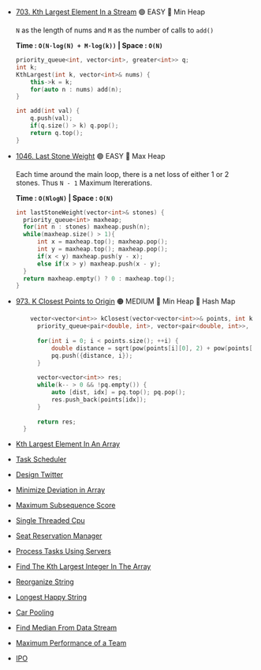 - [703. Kth Largest Element In a Stream](https://leetcode.com/problems/kth-largest-element-in-a-stream/) 🟢 EASY 🔵 Min Heap

  ```N``` as the length of nums and ```M``` as the number of calls to ```add()```

  **Time : ```O(N⋅log⁡(N) + M⋅log⁡(k))``` | Space : ```O(N)```**
  ```cpp
  priority_queue<int, vector<int>, greater<int>> q;
  int k;
  KthLargest(int k, vector<int>& nums) {
      this->k = k;
      for(auto n : nums) add(n);
  }
  
  int add(int val) {
      q.push(val);
      if(q.size() > k) q.pop();
      return q.top();
  }
  ```
- [1046. Last Stone Weight](https://leetcode.com/problems/last-stone-weight/) 🟢 EASY 🔵 Max Heap

  Each time around the main loop, there is a net loss of either 1 or 2 stones. Thus ```N - 1``` Maximum Itererations. 

  **Time : ```O(NlogN)``` | Space : ```O(N)```**
  ```cpp
  int lastStoneWeight(vector<int>& stones) {
    priority_queue<int> maxheap;
    for(int n : stones) maxheap.push(n);
    while(maxheap.size() > 1){
        int x = maxheap.top(); maxheap.pop();
        int y = maxheap.top(); maxheap.pop();
        if(x < y) maxheap.push(y - x);
        else if(x > y) maxheap.push(x - y);
    }
    return maxheap.empty() ? 0 : maxheap.top();
  }
  ```
- [973. K Closest Points to Origin](https://leetcode.com/problems/k-closest-points-to-origin/) 🟠 MEDIUM 🔵 Min Heap 🔵 Hash Map
  ```cpp
      vector<vector<int>> kClosest(vector<vector<int>>& points, int k) {
        priority_queue<pair<double, int>, vector<pair<double, int>>, greater<pair<double, int>>> pq;
        
        for(int i = 0; i < points.size(); ++i) {
            double distance = sqrt(pow(points[i][0], 2) + pow(points[i][1], 2));
            pq.push({distance, i});
        }
        
        vector<vector<int>> res;
        while(k-- > 0 && !pq.empty()) {
            auto [dist, idx] = pq.top(); pq.pop();
            res.push_back(points[idx]);
        }
        
        return res;
    }
  ```
- [Kth Largest Element In An Array](https://leetcode.com/problems/kth-largest-element-in-an-array/)
- [Task Scheduler](https://leetcode.com/problems/task-scheduler/)
- [Design Twitter](https://leetcode.com/problems/design-twitter/)
- [Minimize Deviation in Array](https://leetcode.com/problems/minimize-deviation-in-array/)
- [Maximum Subsequence Score](https://leetcode.com/problems/maximum-subsequence-score/)
- [Single Threaded Cpu](https://leetcode.com/problems/single-threaded-cpu/)
- [Seat Reservation Manager](https://leetcode.com/problems/seat-reservation-manager/)
- [Process Tasks Using Servers](https://leetcode.com/problems/process-tasks-using-servers/)
- [Find The Kth Largest Integer In The Array](https://leetcode.com/problems/find-the-kth-largest-integer-in-the-array/)
- [Reorganize String](https://leetcode.com/problems/reorganize-string/)
- [Longest Happy String](https://leetcode.com/problems/longest-happy-string/)
- [Car Pooling](https://leetcode.com/problems/car-pooling/)
- [Find Median From Data Stream](https://leetcode.com/problems/find-median-from-data-stream/)
- [Maximum Performance of a Team](https://leetcode.com/problems/maximum-performance-of-a-team/)
- [IPO](https://leetcode.com/problems/ipo/)
